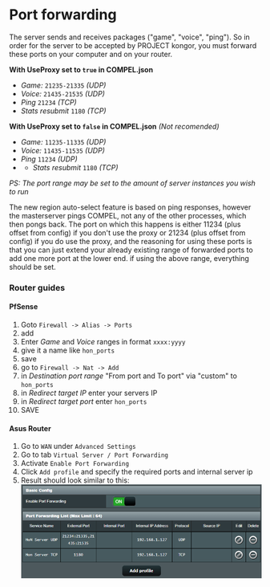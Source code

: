 # Port forwarding

The server sends and receives packages ("game", "voice", "ping"). So in order for the server to be accepted by PROJECT kongor, you must forward these ports on your computer and on your router.

**With UseProxy set to `true` in COMPEL.json**

* *Game:* `21235-21335` _(UDP)_
* *Voice:* `21435-21535` _(UDP)_
* *Ping* `21234` _(TCP)_
* *Stats resubmit* `1180` _(TCP)_

**With UseProxy set to `false` in COMPEL.json** _(Not recomended)_

* *Game:* `11235-11335` _(UDP)_
* *Voice:* `11435-11535` _(UDP)_
* *Ping* `11234` _(UDP)_
* * *Stats resubmit* `1180` _(TCP)_

*PS: The port range may be set to the amount of server instances you wish to run*


The new region auto-select feature is based on ping responses, however the masterserver pings COMPEL, not any of the other processes, which then pongs back. The port on which this happens is either 11234 (plus offset from config) if you don't use the proxy or 21234 (plus offset from config) if you do use the proxy, and the reasoning for using these ports is that you can just extend your already existing range of forwarded ports to add one more port at the lower end. if using the above range, everything should be set.

### Router guides

#### PfSense

1. Goto `Firewall -> Alias -> Ports`
2. add
3. Enter *Game* and *Voice* ranges in format `xxxx:yyyy`
4. give it a name like `hon_ports`
5. save
6. go to `Firewall -> Nat -> Add`
7. in _Destination port range_ "From port and To port" via "custom" to `hon_ports` 
8. in _Redirect target IP_ enter your servers IP
9. in _Redirect target port_ enter `hon_ports`
10. SAVE

#### Asus Router

1. Go to `WAN` under `Advanced Settings`
2. Go to tab `Virtual Server / Port Forwarding`
3. Activate `Enable Port Forwarding`
4. Click `Add profile` and specify the required ports and internal server ip
5. Result should look similar to this:
   ![Port Forward List](../assets/ip-forward-asus-router.png)
